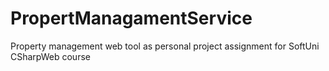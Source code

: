 # PropertManagamentService
Property management web tool as personal project assignment for SoftUni CSharpWeb course
